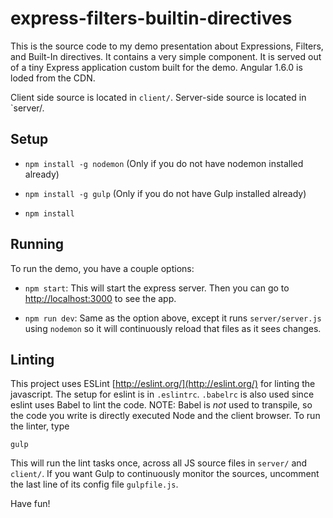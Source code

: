 # express-filters-builtin-directives

This is the source code to my demo presentation about Expressions, Filters, and Built-In directives. It contains a very simple component. It is served out of a tiny Express application custom built for the demo. Angular 1.6.0 is loded from the CDN.

Client side source is located in `client/`. Server-side source is located in `server/.

## Setup

+ `npm install -g nodemon` (Only if you do not have nodemon installed already)

+ `npm install -g gulp` (Only if you do not have Gulp installed already)

+ `npm install`

## Running

To run the demo, you have a couple options:

+ `npm start`: This will start the express server. Then you can go to [http://localhost:3000](http://localhost:3000) to see the app.

+ `npm run dev`: Same as the option above, except it runs `server/server.js` using `nodemon` so it will continuously reload that files as it sees changes.

## Linting

This project uses ESLint [http://eslint.org/](http://eslint.org/) for linting the javascript. The setup for eslint is in `.eslintrc`. `.babelrc` is also used since eslint uses Babel to lint the code. NOTE: Babel is *not* used to transpile, so the code you write is directly executed Node and the client browser. To run the linter, type

`gulp`

This will run the lint tasks once, across all JS source files in `server/` and `client/`. If you want Gulp to continuously monitor the sources, uncomment the last line of its config file `gulpfile.js`.

Have fun!

